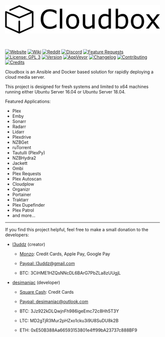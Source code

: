 <br /><img src="https://raw.githubusercontent.com/Cloudbox/assets/master/images/readme/Cloudbox-logo_dark.png" width="600">

<br /><br />
[![Website](https://img.shields.io/badge/Website-https%3A%2F%2Fcloudbox.works-blue.svg?colorB=177DC1&label=Website)](https://cloudbox.works)
[![Wiki](https://img.shields.io/badge/Wiki-http%3A%2F%2Fcloudbox.wiki-blue.svg?colorB=177DC1&label=Wiki)](http://cloudbox.wiki)
[![Reddit](https://img.shields.io/badge/Reddit-%2Fr%2Fcloudbox-blue.svg?colorB=177DC1&label=Reddit)](https://reddit.com/r/Cloudbox)
[![Discord](https://img.shields.io/discord/381077432285003776.svg?colorB=177DC1&label=Discord)](https://discord.io/cloudbox)
[![Feature Requests](https://img.shields.io/badge/Requests-Feathub-blue.svg?colorB=177DC1&label=Requests)](https://feathub.com/Cloudbox/Cloudbox)
<br />
[![License: GPL 3](https://img.shields.io/badge/License-GPL%203-blue.svg?colorB=177DC1&label=License)](LICENSE.md)
[![Version](https://img.shields.io/github/release/cloudbox/cloudbox.svg?colorB=177DC1&label=Version)](https://github.com/cloudbox/cloudbox/releases)
[![AppVeyor](https://img.shields.io/appveyor/ci/desimaniac/cloudbox/master.svg?colorB=177DC1&label=AppVeyor)](https://ci.appveyor.com/project/desimaniac/cloudbox)
[![Changelog](https://img.shields.io/badge/Changelog-CHANGELOG.md-blue.svg?colorB=177DC1&label=Changelog)](CHANGELOG.md)
[![Contributing](https://img.shields.io/badge/Contributing-CONTRIBUTING.md-blue.svg?colorB=177DC1&label=Contributing)](CONTRIBUTING.md)
[![Credits](https://img.shields.io/badge/Credits-CREDITS.md-blue.svg?colorB=177DC1&label=Credits)](CREDITS.md)


Cloudbox is an Ansible and Docker based solution for rapidly deploying a cloud media server.

This project is designed for fresh systems and limited to x64 machines running either Ubuntu Server 16.04 or Ubuntu Server 18.04.


Featured Applications:

- Plex
- Emby
- Sonarr
- Radarr
- Lidarr
- Plexdrive
- NZBGet
- ruTorrent
- Tautulli (PlexPy)
- NZBHydra2
- Jackett
- Ombi
- Plex Requests
- Plex Autoscan
- Cloudplow
- Organizr
- Portainer
- Traktarr
- Plex Dupefinder
- Plex Patrol
- and more...



***

If you find this project helpful, feel free to make a small donation to the developers:

- [l3uddz](https://github.com/l3uddz) (creator)

  - [Monzo](https://monzo.me/jamesbayliss9): Credit Cards, Apple Pay, Google Pay

  - [Paypal: l3uddz@gmail.com](https://www.paypal.me/l3uddz)

  - BTC: 3CiHME1HZQsNNcDL6BArG7PbZLa8zUUgjL

- [desimaniac](https://github.com/Desimaniac) (developer)

  - [Square Cash](https://cash.me/$desimaniac): Credit Cards

  - [Paypal: desimaniac@outlook.com](https://www.paypal.me/desimaniac123)

  - BTC: 3Jz922kDLQwjnFh986igeEmc72c8Hh5T3Y

  - LTC: MD2gTjR3Mur2pHZxo1cku3i9U8SuDU8k2B

  - ETH: 0xE50B388Aa66593153801e4ff99bA23737c888BF9
